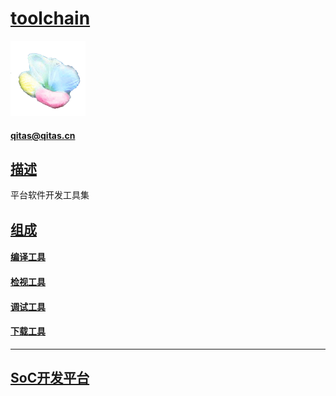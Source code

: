 ﻿# [toolchain](https://github.com/sochub/toolchain) 

[![sites](SoC/SoC.png)](http://www.qitas.cn) 

####  qitas@qitas.cn

## [描述](https://github.com/sochub/toolchain/wiki) 

平台软件开发工具集

## [组成](https://github.com/sochub/toolchain/wiki)  

#### [编译工具](https://github.com/sochub/compiler)

#### [检视工具](https://github.com/sochub/lint)

#### [调试工具](https://github.com/sochub/debug)

#### [下载工具](https://github.com/sochub/flash)

---

##  [SoC开发平台](http://www.qitas.cn)   